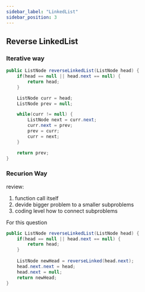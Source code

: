 ```yaml
---
sidebar_label: "LinkedList"
sidebar_position: 3
---
```


## Reverse LinkedList
### Iterative way
```java
public ListNode reverseLinkedList(ListNode head) {
    if(head == null || head.next == null) {
        return head;
    }

    ListNode curr = head;
    ListNode prev = null;

    while(curr != null) {
        ListNode next = curr.next;
        curr.next = prev;
        prev = curr;
        curr = next;
    }

    return prev;
}
```
### Recurion Way
review: 
1. function call itself
2. devide bigger problem to a smaller subproblems
3. coding level how to connect subproblems

For this question

```java
public ListNode reverseLinkedList(ListNode head) {
    if(head == null || head.next == null) {
        return head;
    }
    
    ListNode newHead = reverseLinked(head.next);
    head.next.next = head;
    head.next = null;
    return newHead;
}

```